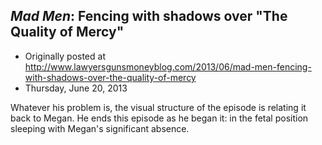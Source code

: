 ## <em>Mad Men</em>: Fencing with shadows over "The Quality of Mercy"

 * Originally posted at http://www.lawyersgunsmoneyblog.com/2013/06/mad-men-fencing-with-shadows-over-the-quality-of-mercy
 * Thursday, June 20, 2013

Whatever his problem is, the visual structure of the episode is relating it back to Megan. He ends this episode as he began it: in the fetal position sleeping with Megan's significant absence.
